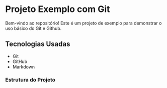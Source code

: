 # Projeto Exemplo com Git

Bem-vindo ao repositório! Este é um projeto de exemplo para demonstrar o uso básico do Git e Github.

## Tecnologias Usadas

- Git
- GitHub
- Markdown

### Estrutura do Projeto

